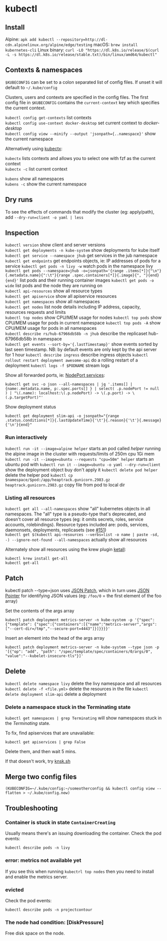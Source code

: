 # kubectl

## Install

Alpine: `apk add kubectl --repository=http://dl-cdn.alpinelinux.org/alpine/edge/testing`
macOS: `brew install kubernetes-cli`
Linux binary: `curl -LO "https://dl.k8s.io/release/$(curl -L -s https://dl.k8s.io/release/stable.txt)/bin/linux/amd64/kubectl"`

## Contexts & namespaces

`$KUBECONFIG` can be set to a colon separated list of config files. If unset it will default to `~/.kube/config`

Clusters, users and contexts are specified in the config files. The first config file in `$KUBECONFIG` contains the `current-context` key which specifies the current context.

`kubectl config get-contexts` list contexts  
`kubectl config use-context docker-desktop` set current context to _docker-desktop_  
`kubectl config view --minify --output 'jsonpath={..namespace}'` show the current namespace

Alternatively using [kubectx](https://github.com/ahmetb/kubectx):

`kubectx` lists contexts and allows you to select one with fzf as the current context  
`kubectx -c` list current context

`kubens` show all namespaces  
`kubens -c` show the current namespace

## Dry runs

To see the effects of commands that modify the cluster (eg: apply/path), add `--dry-run=client -o yaml | less`

## Inspection

`kubectl version` show client and server versions  
`kubectl get deployments -n kube-system` show deployments for kube itself  
`kubectl get service --namespace jhub` get services in the jub namespace
`kubectl get endpoints` get endpoints objects, ie: IP addresses of pods for a service
`kubectl get pods -n livy -w` watch pods in the namespace livy  
`kubectl get pods --namespace=jhub -o=jsonpath='{range .items[*]}{"\n"}{.metadata.name}{":\t"}{range .spec.containers[*]}{.image}{", "}{end}{end}'` list pods and their running container images
`kubectl get pods -o wide` list pods and the node they are running on  
`kubectl api-resources` show all resource types  
`kubectl get apiservice` show all apiservice resources  
`kubectl get namespaces` show all namespaces  
`kubectl get nodes` list node details including IP address, capacity, resources requests and limits  
`kubectl top nodes` show CPU/MEM usage for nodes
`kubectl top pods` show CPU/MEM usage for pods in current namespace
`kubectl top pods -A` show CPU/MEM usage for pods in all namespaces  
`kubectl describe rs/hub-67966db58b -n jhub` describe the replicaset hub-67966db58b in namespace  
`kubectl get events --sort-by='{.lastTimestamp}'` show events sorted by last seen timestamp. NB: by default events are only kept by the api server for 1 hour
`kubectl describe ingress` describe ingress objects
`kubectl rollout restart deployment awesome-api` do a rolling restart of a deployment
`kubectl logs -f $PODNAME` stream logs

Show all forwarded ports, ie: [NodePort services](https://kubernetes.io/docs/concepts/services-networking/service/#publishing-services-service-types):

```
kubectl get svc -o json --all-namespaces | jq '.items[] | {name:.metadata.name, p:.spec.ports[] } | select( .p.nodePort != null ) | "\(.name): localhost:\(.p.nodePort) -> \(.p.port) -> \(.p.targetPort)"'
```

Show deployment status

```
kubectl get deployment slim-api -o jsonpath="{range .status.conditions[*]}{.lastUpdateTime}{'\t'}{.reason}{'\t'}{.message}{'\n'}{end}"
```

### Run interactively

`kubectl run -it --image=alpine helper` starts an pod called _helper_ running the alpine image in the cluster with requests/limits of 250m cpu 1Gi mem
`kubectl run -it --image=ubuntu --requests "cpu=50m" helper` starts an ubuntu pod with 
`kubectl run it --image=ubuntu -o yaml --dry-run=client` show the deployment object buy don't apply it
`kubectl delete pod helper` delete the helper pod
`kubectl cp $namespace/$pod:/app/heaptrack.gunicorn.2983.gz heaptrack.gunicorn.2983.gz` copy file from pod to local dir

### Listing all resources

`kubectl get all --all-namespaces` show "all" kubernetes objects in all namespaces. The "all" type is a pseudo-type that's deprecated, and doesn't cover all resource types (eg: it omits secrets, roles, service accounts, rolebindings). Resource types included are: pods, services, daemonsets, deployments, replicasets (see [#151](https://github.com/kubernetes/kubectl/issues/151#issuecomment-544247961))  
`kubectl get $(kubectl api-resources --verbs=list -o name | paste -sd, -) --ignore-not-found --all-namespaces` actually show all resources

Alternately show all resources using the krew plugin [ketall](https://github.com/corneliusweig/ketall):

```
kubectl krew install get-all
kubectl get-all
```

## Patch

kubectl patch --type=json uses [JSON Patch](https://tools.ietf.org/html/rfc6902), which in turn uses [JSON Pointer](https://tools.ietf.org/html/rfc6901) for identifying JSON values (eg: `/foo/0` = the first element of the foo array)

Set the contents of the args array

```
kubectl patch deployment metrics-server -n kube-system -p '{"spec": {"template": {"spec":{"containers":[{"name":"metrics-server","args":["--cert-dir=/tmp","--secure-port=4443"]}]}}}}'
```

Insert an element into the head of the args array

```
kubectl patch deployment metrics-server -n kube-system --type json -p '[{"op": "add", "path": "/spec/template/spec/containers/0/args/0", "value":"--kubelet-insecure-tls"}]'
```

## Delete

`kubectl delete namespace livy` delete the livy namespace and all resources
`kubectl delete -f <file.yml>` delete the resources in the file
`kubectl delete deployment slim-api` delete a deployment

### Delete a namespace stuck in the Terminating state

`kubectl get namespaces | grep Terminating` will show namespaces stuck in the _Terminating_ state.

To fix, find apiservices that are unavailable:

`kubectl get apiservices | grep False`

Delete them, and then wait 5 mins.

If that doesn't work, try [knsk.sh](https://github.com/thyarles/knsk)

## Merge two config files

```
(KUBECONFIG=~/.kube/config:~/someotherconfig && kubectl config view --flatten > ~/.kube/config.new)
```

## Troubleshooting

### Container is stuck in state `ContainerCreating`

Usually means there's an issuing downloading the container. Check the pod events:

```
kubectl describe pods -n livy
```

### error: metrics not available yet

If you see this when running `kubectrl top nodes` then you need to install and enable the metrics server.

### evicted

Check the pod events:

```
kubectl describe pods -n projectcontour
```

### The node had condition: [DiskPressure]

Free disk space on the node.
